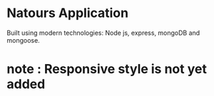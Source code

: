 # Natours Application
Built using modern technologies: Node js, express, mongoDB and mongoose.

# note : Responsive style is not yet added
